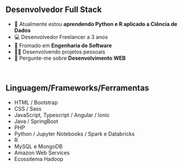 <div>
  <h2>Desenvolvedor Full Stack</h2>
  <ul>
    <li>🌱 Atualmente estou <strong>aprendendo Python e R aplicado a Ciência de Dados</strong></li>
    <li>💻 Desenvolvedor Freelancer a 3 anos</li>
    <li>📝 Fromado em <strong>Engenharia de Software</strong></li>
    <li>✍🏻 Desenvolvendo projetos pessoais</li>
    <li>💬 Pergunte-me sobre <strong>Desenvolvimento WEB</strong>  </li>
  </ul>
</div>

<br>

<div>
  <h2>Linguagem/Frameworks/Ferramentas</h2>
  <ul>
    <li>HTML / Bootstrap</li>
    <li>CSS / Sass</li>
    <li>JavaScript, Typescript / Angular / Ionic</li>
    <li>Java / SpringBoot</li>
    <li>PHP</li>
    <li>Python / Jupyter Notebooks / Spark e Databricks</li>
    <li>R</li>
    <li>MySQL e MongoDB</li>
    <li>Amazon Web Services</li>
    <li>Ecossitema Hadoop</li>
  </ul>
</div>

<br>
<!--
<div>
  <h2>Conecte-se comigo:  </h2>
  <a href=""><i class="fa-brands fa-linkedin"></i></a>
</div>
-->
